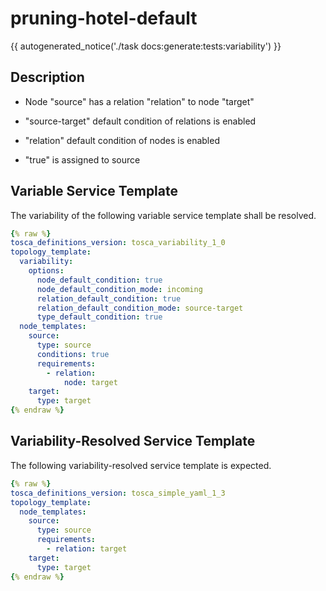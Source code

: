 # pruning-hotel-default

{{ autogenerated_notice('./task docs:generate:tests:variability') }}

## Description

- Node "source" has a relation "relation" to node "target"
- "source-target" default condition of relations is enabled
- "relation" default condition of nodes is enabled

- "true" is assigned to source


## Variable Service Template

The variability of the following variable service template shall be resolved.

```yaml linenums="1"
{% raw %}
tosca_definitions_version: tosca_variability_1_0
topology_template:
  variability:
    options:
      node_default_condition: true
      node_default_condition_mode: incoming
      relation_default_condition: true
      relation_default_condition_mode: source-target
      type_default_condition: true
  node_templates:
    source:
      type: source
      conditions: true
      requirements:
        - relation:
            node: target
    target:
      type: target
{% endraw %}
```




## Variability-Resolved Service Template

The following variability-resolved service template is expected.

```yaml linenums="1"
{% raw %}
tosca_definitions_version: tosca_simple_yaml_1_3
topology_template:
  node_templates:
    source:
      type: source
      requirements:
        - relation: target
    target:
      type: target
{% endraw %}
```

